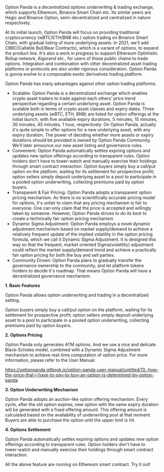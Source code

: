 Option Panda is a decentralized options underwriting & trading exchange, which supports Ethereum, Binance Smart Chain etc. Its similar peers are Hegic and Binance Option, semi-decentralized and centralized in nature respectively. 

At its initial launch, Option Panda will focus on providing traditional cryptocurrency (wBTC/ETH/BNB etc.) option trading on Binance Smart Chain, with gradual listing of more underlying assets. In 2021, we'll add CBBC(Callable Bull/Bear Contracts), which is a variant of options, to expand the product line. It's also a work in progress to support Ethereum Optimistic Rollup network, Algorand etc., for users of those public chains to trade options. Integration and combination with other decentralized asset trading platforms or protocols are also under rigorous consideration. Option Panda is gonna evolve to a composable exotic derivatives trading platform. 

Option Panda has many advantages against other option trading platforms.
* Scalable: Option Panda is a decentralized exchange which enables crypto asset traders to trade against each others’ price trend perspective regarding a certain underlying asset. Option Panda is scalable both in terms of crypto asset classes and expiry dates. Three underlying assets (wBTC, ETH, BNB) are listed for option offerings at the initial launch, with five available expiry durations, 5 minutes, 15 minutes, 30 minutes, 45 minutes, 1 hour, respectively. On Option Panda, actually it's quite simple to offer options for a new underlying asset, with any expiry duration. The power of deciding whether more assets or expiry durations should be provided is owned by Option Panda Community. We'll later announce our new asset listing and governance rules.
* Convenient: Option Panda automatically settles expiring options and updates new option offerings according to transparent rules. Option holders don't have to tower-watch and manually exercise their holdings through smart contract interaction. Option buyers simply buy a call/put option on the platform, waiting for its settlement for prospective profit; option sellers simply deposit underlying asset to a pool to participate in a pooled option underwriting, collecting premiums paid by option buyers.
* Transparent & Fair Pricing: Option Panda adopts a transparent option pricing mechanism. As there is no scientifically accurate pricing model for options, it's unfair to claim that any pricing mechanism is fair to everyone. One can only claim that the price is accepted and willingly taken by someone. However, Option Panda strives to do its best to create a technically fair option pricing mechanism. 
* Dynamic Sigma Adjustment: Option Panda employs a novel dynamic adjustment mechanism based on market supply/demand to achieve a relatively frequent update of the implied volatility in the option pricing formula, which we call it Dynamic Sigma Adjustment. It is designed this way so that the frequent, market oriented Sigma(volatility) adjustment could reflect the market supply/demand trend and achieve a practically fair option pricing for both the buy and sell parties. 
* Community Driven: Option Panda plans to gradually transfer the governance ownership to the community, and let platform tokens holders to decide it's roadmap. That means Option Panda will have a decentralized governance mechanism.

**1. Basic Features**

Option Panda allows option underwriting and trading in a decentralized setting.  

Option buyers simply buy a call/put option on the platform, waiting for its settlement for prospective profit; option sellers simply deposit underlying asset to a pool to participate in a pooled option underwriting, collecting premiums paid by option buyers.

**2. Options Pricing**

Option Panda only generates ATM options. And we use a nice and delicate Black-Scholes model, combined with a Dynamic Sigma Adjustment mechanism to achieve real-time computation of option price. For more information, please refer to the User Manual:

https://optionpanda.gitbook.io/option-panda-user-manual/untitled/13.-how-the-price-that-i-have-to-pay-to-buy-an-option-is-determined-by-option-panda

**3. Option Underwriting Mechanism**

Option Panda adopts an auction-like option offering mechanism. Every cycle, after the old option expires, new option with the same expiry duration will be generated with a fixed offering amount. This offering amount is calculated based on the availability of underwriting pool at that moment. Buyers are able to purchase the option until the upper limit is hit.

**4. Options Settlement**

Option Panda automatically settles expiring options and updates new option offerings according to transparent rules. Option holders don't have to tower-watch and manually exercise their holdings through smart contract interaction. 

All the above feature are running on Ethereum smart contract. Try it out!
